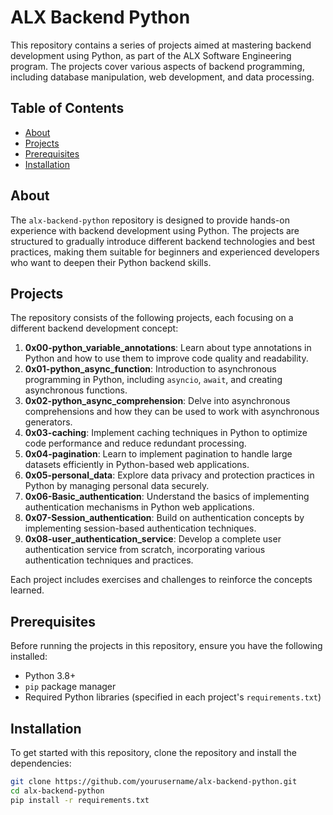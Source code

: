 # ALX Backend Python

This repository contains a series of projects aimed at mastering backend development using Python, as part of the ALX Software Engineering program. The projects cover various aspects of backend programming, including database manipulation, web development, and data processing.

## Table of Contents

- [About](#about)
- [Projects](#projects)
- [Prerequisites](#prerequisites)
- [Installation](#installation)

## About

The `alx-backend-python` repository is designed to provide hands-on experience with backend development using Python. The projects are structured to gradually introduce different backend technologies and best practices, making them suitable for beginners and experienced developers who want to deepen their Python backend skills.

## Projects

The repository consists of the following projects, each focusing on a different backend development concept:

1. **0x00-python_variable_annotations**: Learn about type annotations in Python and how to use them to improve code quality and readability.
2. **0x01-python_async_function**: Introduction to asynchronous programming in Python, including `asyncio`, `await`, and creating asynchronous functions.
3. **0x02-python_async_comprehension**: Delve into asynchronous comprehensions and how they can be used to work with asynchronous generators.
4. **0x03-caching**: Implement caching techniques in Python to optimize code performance and reduce redundant processing.
5. **0x04-pagination**: Learn to implement pagination to handle large datasets efficiently in Python-based web applications.
6. **0x05-personal_data**: Explore data privacy and protection practices in Python by managing personal data securely.
7. **0x06-Basic_authentication**: Understand the basics of implementing authentication mechanisms in Python web applications.
8. **0x07-Session_authentication**: Build on authentication concepts by implementing session-based authentication techniques.
9. **0x08-user_authentication_service**: Develop a complete user authentication service from scratch, incorporating various authentication techniques and practices.

Each project includes exercises and challenges to reinforce the concepts learned.

## Prerequisites

Before running the projects in this repository, ensure you have the following installed:

- Python 3.8+
- `pip` package manager
- Required Python libraries (specified in each project's `requirements.txt`)

## Installation

To get started with this repository, clone the repository and install the dependencies:

```bash
git clone https://github.com/yourusername/alx-backend-python.git
cd alx-backend-python
pip install -r requirements.txt
```
